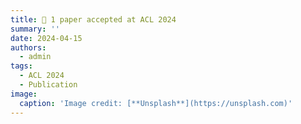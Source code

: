 ```yaml
---
title: 🤠 1 paper accepted at ACL 2024
summary: ''
date: 2024-04-15
authors:
  - admin
tags:
  - ACL 2024
  - Publication
image:
  caption: 'Image credit: [**Unsplash**](https://unsplash.com)'
---
```


